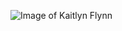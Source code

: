 ![Image of Kaitlyn Flynn](https://kaitlynflynn.com/gallery_gen/2c5b531d64af3b8e0224d0b2c806b25f_280x370.png)
